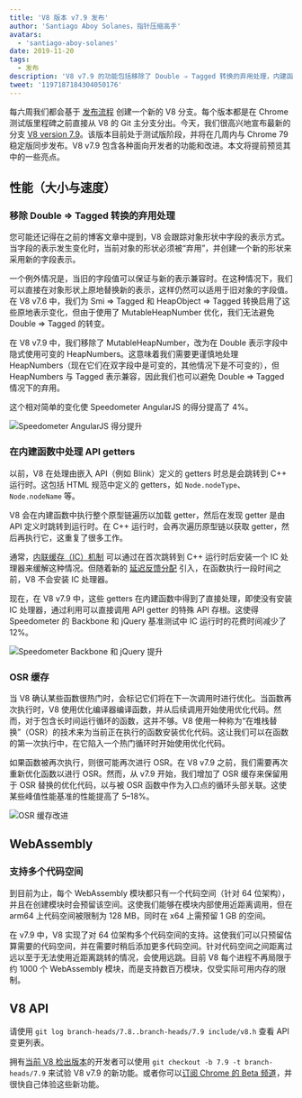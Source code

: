 ```yaml
---
title: 'V8 版本 v7.9 发布'
author: 'Santiago Aboy Solanes，指针压缩高手'
avatars:
  - 'santiago-aboy-solanes'
date: 2019-11-20
tags:
  - 发布
description: 'V8 v7.9 的功能包括移除了 Double ⇒ Tagged 转换的弃用处理，内建函数中处理 API getters，OSR 缓存，以及支持多代码空间的 WebAssembly。'
tweet: '1197187184304050176'
---
```

每六周我们都会基于 [发布流程](/docs/release-process) 创建一个新的 V8 分支。每个版本都是在 Chrome 测试版里程碑之前直接从 V8 的 Git 主分支分出。今天，我们很高兴地宣布最新的分支 [V8 version 7.9](https://chromium.googlesource.com/v8/v8.git/+log/branch-heads/7.9)。该版本目前处于测试版阶段，并将在几周内与 Chrome 79 稳定版同步发布。V8 v7.9 包含各种面向开发者的功能和改进。本文将提前预览其中的一些亮点。

<!--truncate-->
## 性能（大小与速度）

### 移除 Double ⇒ Tagged 转换的弃用处理

您可能还记得在之前的博客文章中提到，V8 会跟踪对象形状中字段的表示方式。当字段的表示发生变化时，当前对象的形状必须被“弃用”，并创建一个新的形状来采用新的字段表示。

一个例外情况是，当旧的字段值可以保证与新的表示兼容时。在这种情况下，我们可以直接在对象形状上原地替换新的表示，这样仍然可以适用于旧对象的字段值。在 V8 v7.6 中，我们为 Smi ⇒ Tagged 和 HeapObject ⇒ Tagged 转换启用了这些原地表示变化，但由于使用了 MutableHeapNumber 优化，我们无法避免 Double ⇒ Tagged 的转变。

在 V8 v7.9 中，我们移除了 MutableHeapNumber，改为在 Double 表示字段中隐式使用可变的 HeapNumbers。这意味着我们需要更谨慎地处理 HeapNumbers（现在它们在双字段中是可变的，其他情况下是不可变的），但 HeapNumbers 与 Tagged 表示兼容，因此我们也可以避免 Double ⇒ Tagged 情况下的弃用。

这个相对简单的变化使 Speedometer AngularJS 的得分提高了 4%。

![Speedometer AngularJS 得分提升](/_img/v8-release-79/speedometer-angularjs.svg)

### 在内建函数中处理 API getters

以前，V8 在处理由嵌入 API（例如 Blink）定义的 getters 时总是会跳转到 C++ 运行时。这包括 HTML 规范中定义的 getters，如 `Node.nodeType`、`Node.nodeName` 等。

V8 会在内建函数中执行整个原型链遍历以加载 getter，然后在发现 getter 是由 API 定义时跳转到运行时。在 C++ 运行时，会再次遍历原型链以获取 getter，然后再执行它，这重复了很多工作。

通常，[内联缓存（IC）机制](https://mathiasbynens.be/notes/shapes-ics) 可以通过在首次跳转到 C++ 运行时后安装一个 IC 处理器来缓解这种情况。但随着新的 [延迟反馈分配](https://v8.dev/blog/v8-release-77#lazy-feedback-allocation) 引入，在函数执行一段时间之前，V8 不会安装 IC 处理器。

现在，在 V8 v7.9 中，这些 getters 在内建函数中得到了直接处理，即使没有安装 IC 处理器，通过利用可以直接调用 API getter 的特殊 API 存根。这使得 Speedometer 的 Backbone 和 jQuery 基准测试中 IC 运行时的花费时间减少了 12%。

![Speedometer Backbone 和 jQuery 提升](/_img/v8-release-79/speedometer.svg)

### OSR 缓存

当 V8 确认某些函数很热门时，会标记它们将在下一次调用时进行优化。当函数再次执行时，V8 使用优化编译器编译函数，并从后续调用开始使用优化代码。然而，对于包含长时间运行循环的函数，这并不够。V8 使用一种称为“在堆栈替换”（OSR）的技术来为当前正在执行的函数安装优化代码。这让我们可以在函数的第一次执行中，在它陷入一个热门循环时开始使用优化代码。

如果函数被再次执行，则很可能再次进行 OSR。在 V8 v7.9 之前，我们需要再次重新优化函数以进行 OSR。然而，从 v7.9 开始，我们增加了 OSR 缓存来保留用于 OSR 替换的优化代码，以与被 OSR 函数中作为入口点的循环头部关联。这使某些峰值性能基准的性能提高了 5–18%。

![OSR 缓存改进](/_img/v8-release-79/osr-caching.svg)

## WebAssembly

### 支持多个代码空间

到目前为止，每个 WebAssembly 模块都只有一个代码空间（针对 64 位架构），并且在创建模块时会预留该空间。这使我们能够在模块内部使用近距离调用，但在 arm64 上代码空间被限制为 128 MB，同时在 x64 上需预留 1 GB 的空间。

在 v7.9 中，V8 实现了对 64 位架构多个代码空间的支持。这使我们可以只预留估算需要的代码空间，并在需要时稍后添加更多代码空间。针对代码空间之间距离过远以至于无法使用近距离跳转的情况，会使用远跳。目前 V8 每个进程不再局限于约 1000 个 WebAssembly 模块，而是支持数百万模块，仅受实际可用内存的限制。

## V8 API

请使用 `git log branch-heads/7.8..branch-heads/7.9 include/v8.h` 查看 API 变更列表。

拥有[当前 V8 检出版本](/docs/source-code#using-git)的开发者可以使用 `git checkout -b 7.9 -t branch-heads/7.9` 来试验 V8 v7.9 的新功能。或者你可以[订阅 Chrome 的 Beta 频道](https://www.google.com/chrome/browser/beta.html)，并很快自己体验这些新功能。
